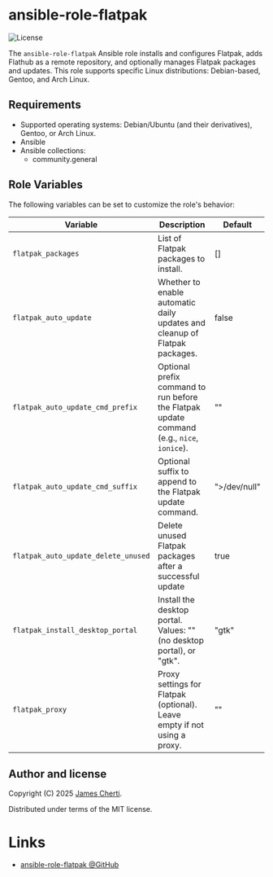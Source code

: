 # ansible-role-flatpak
![License](https://img.shields.io/github/license/jamescherti/ansible-role-flatpak)

The `ansible-role-flatpak` Ansible role installs and configures Flatpak, adds Flathub as a remote repository, and optionally manages Flatpak packages and updates. This role supports specific Linux distributions: Debian-based, Gentoo, and Arch Linux.

## Requirements

- Supported operating systems: Debian/Ubuntu (and their derivatives), Gentoo, or Arch Linux.
- Ansible
- Ansible collections:
  - community.general

## Role Variables

The following variables can be set to customize the role's behavior:

| Variable                            | Description                                                                                   | Default       |
|-------------------------------------|-----------------------------------------------------------------------------------------------|---------------|
| `flatpak_packages`                  | List of Flatpak packages to install.                                                          | []            |
| `flatpak_auto_update`               | Whether to enable automatic daily updates and cleanup of Flatpak packages.                    | false         |
| `flatpak_auto_update_cmd_prefix`    | Optional prefix command to run before the Flatpak update command (e.g., `nice`, `ionice`).    | ""            |
| `flatpak_auto_update_cmd_suffix`    | Optional suffix to append to the Flatpak update command.                                      | ">/dev/null"  |
| `flatpak_auto_update_delete_unused` | Delete unused Flatpak packages after a successful update                                      | true          |
| `flatpak_install_desktop_portal`    | Install the desktop portal. Values: "" (no desktop portal), or "gtk".                         | "gtk"         |
| `flatpak_proxy`                     | Proxy settings for Flatpak (optional). Leave empty if not using a proxy.                      | ""            |

## Author and license

Copyright (C) 2025 [James Cherti](https://www.jamescherti.com).

Distributed under terms of the MIT license.

# Links

- [ansible-role-flatpak @GitHub](https://github.com/jamescherti/ansible-role-flatpak)
